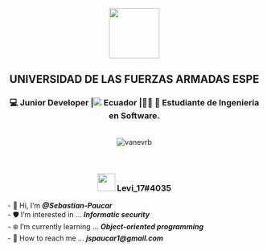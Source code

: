 </div>
<p align="center">
<img width="100px" src="https://avatars.githubusercontent.com/u/67701134?s=60&v=4"/>
<br>
<div align="center">	
<h2>UNIVERSIDAD DE LAS FUERZAS ARMADAS ESPE</h2>
<div align="center">
<h3>💻 Junior Developer |<img src="https://img.icons8.com/color/20/000000/ecuador-circular.png"/> Ecuador |👦🏻 💼  Estudiante de Ingenieria en Software.</h3>
<br>
<img src=https://github-readme-stats.vercel.app/api?username=sebastian-paucar&show_icons=true&theme=tokyonight alt=vanevrb />
</p>
<br>
<h3> <img src="https://img.icons8.com/plasticine/100/000000/discord-new-logo.png" width="35px">  Levi_17#4035   </h3>
<p style = "font-family:courier,arial,helvética;">
<p align="left">
  - 👋 Hi, I’m <b><i>@Sebastian-Paucar</i></b>
<br>
- 🛡️ I’m interested in ... <b><i>Informatic security</i></b>
<br>
  - ❄️ I’m currently learning ... <b><i>Object-oriented programming</i></b>
<br>
  - 📧 How to reach me ... <b><i>jspaucar1@gmail.com</i></b>
</p>
<div align="center">

</div>
<!---
Sebastian-Paucar/Sebastian-Paucar is a ✨ special ✨ repository because its `README.md` (this file) appears on your GitHub profile.
You can click the Preview link to take a look at your changes.
--->

